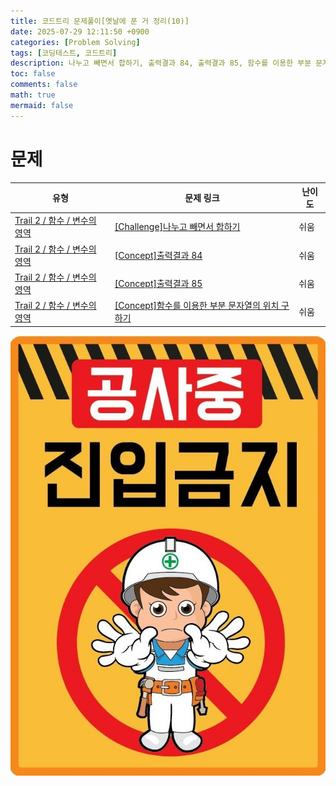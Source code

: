 ```yaml
---
title: 코드트리 문제풀이[옛날에 푼 거 정리(10)]
date: 2025-07-29 12:11:50 +0900
categories: [Problem Solving]
tags: [코딩테스트, 코드트리]
description: 나누고 빼면서 합하기, 출력결과 84, 출력결과 85, 함수를 이용한 부분 문자열의 위치 구하기
toc: false
comments: false
math: true
mermaid: false
---
```


# 문제
|유형|문제 링크|난이도|
|---|---|---|
|[Trail 2 / 함수 / 변수의 영역](https://www.codetree.ai/trail-info/novice-mid/)|[[Challenge]나누고 빼면서 합하기](https://www.codetree.ai/trails/complete/curated-cards/challenge-divide-and-subtract-and-add-up/)|쉬움|
|[Trail 2 / 함수 / 변수의 영역](https://www.codetree.ai/trail-info/novice-mid/)|[[Concept]출력결과 84](https://www.codetree.ai/trails/complete/curated-cards/intro-reading-84/)|쉬움|
|[Trail 2 / 함수 / 변수의 영역](https://www.codetree.ai/trail-info/novice-mid/)|[[Concept]출력결과 85](https://www.codetree.ai/trails/complete/curated-cards/intro-reading-85/)|쉬움|
|[Trail 2 / 함수 / 변수의 영역](https://www.codetree.ai/trail-info/novice-mid/)|[[Concept]함수를 이용한 부분 문자열의 위치 구하기](https://www.codetree.ai/trails/complete/curated-cards/intro-find-the-location-of-a-substring-using-a-function/)|쉬움|

![공사중](assets/공사중.jpg)